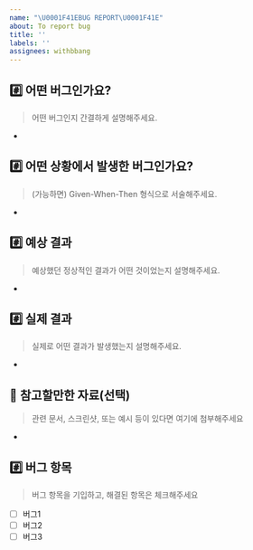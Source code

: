 ```yaml
---
name: "\U0001F41EBUG REPORT\U0001F41E"
about: To report bug
title: ''
labels: ''
assignees: withbbang
---
```


## #️⃣ 어떤 버그인가요?

> 어떤 버그인지 간결하게 설명해주세요.

-

## #️⃣ 어떤 상황에서 발생한 버그인가요?

> (가능하면) Given-When-Then 형식으로 서술해주세요.

<!--Given(전제조건): 로그인한 사용자로, 장바구니에 상품을 담은 상태-->
<!--When(행동): '결제하기' 버튼을 클릭했을 때,-->
<!--Then(결과): 결제 페이지로 이동해야 하는데, 흰 화면만 나타남-->

-

## #️⃣ 예상 결과

> 예상했던 정상적인 결과가 어떤 것이었는지 설명해주세요.

-

## #️⃣ 실제 결과

> 실제로 어떤 결과가 발생했는지 설명해주세요.

-

## 📎 참고할만한 자료(선택)

> 관련 문서, 스크린샷, 또는 예시 등이 있다면 여기에 첨부해주세요

-

## #️⃣ 버그 항목

> 버그 항목을 기입하고, 해결된 항목은 체크해주세요

- [ ] 버그1
- [ ] 버그2
- [ ] 버그3
